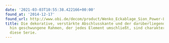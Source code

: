 ```yaml
---
date: '2021-03-03T10:55:38.422166+00:00'
found_at: '2014-12-17'
found_url: http://www.obi.de/decom/product/Wenko_Eckablage_Sion_Power-Loc_Befestigen_ohne_Bohren_21_cm_breit/8838740
title: Die dekorative, verstärkte Abschlusskante und der darüberliegende, zur Mitte
  hin geschwungene Rahmen, der jedes Element umschließt, sind charakteristisch für
  diese Serie.
---
```

